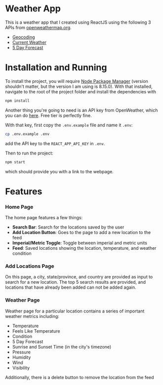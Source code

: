 # Weather App
This is a weather app that I created using ReactJS using the following 3 APIs from [openweathermap.org](openweathermap.org).

* [Geocoding](https://openweathermap.org/api/geocoding-api)
* [Current Weather](https://openweathermap.org/current)
* [5 Day Forecast](https://openweathermap.org/forecast5)

# Installation and Running
To install the project, you will require [Node Package Manager](https://www.npmjs.com/) (version shouldn't matter, but the version I am using is 8.15.0). With that installed, navigate to the root of the project folder and install the dependencies with 

```bash
npm install
```

Another thing you're going to need is an API key from OpenWeather, which you can do [here](https://openweathermap.org/price). Free tier is perfectly fine. 

With that key, first copy the `.env.example` file and name it `.env`:
```bash
cp .env.example .env
```
add the API key to the `REACT_APP_API_KEY` in `.env`.

Then to run the project:
```bash
npm start
```
which should provide you with a link to the webpage.
# Features
### Home Page
The home page features a few things:

* **Search Bar**: Search for the locations saved by the user
* **Add Location Button**: Goes to the page to add a new location to the feed
* **Imperial/Metric Toggle**: Toggle between imperial and metric units
* **Feed**: Saved locations showing the location, temperature, and weather condition

### Add Locations Page
On this page, a city, state/province, and country are provided as input to search for a new location. The top 5 search results are provided, and locations that have already been added can not be added again.

### Weather Page
Weather page for a particular location contains a series of important weather metrics including:

* Temperature
* Feels Like Temperature
* Condition
* 5 Day Forecast
* Sunrise and Sunset Time (in the city's timezone)
* Pressure
* Humidity
* Wind
* Visibility

Additionally, there is a delete button to remove the location from the feed